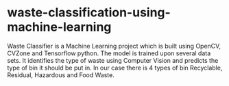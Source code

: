 # waste-classification-using-machine-learning
Waste Classifier is a Machine Learning project which is built using OpenCV, CVZone and Tensorflow python. The model is trained upon several data sets.  It identifies the type of waste using Computer Vision and predicts the type of bin it should be put in. In our case there is 4 types of bin Recyclable, Residual, Hazardous and Food Waste.

